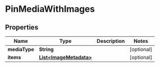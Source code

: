 

# PinMediaWithImages

## Properties

Name | Type | Description | Notes
------------ | ------------- | ------------- | -------------
**mediaType** | **String** |  |  [optional]
**items** | [**List&lt;ImageMetadata&gt;**](ImageMetadata.md) |  |  [optional]




